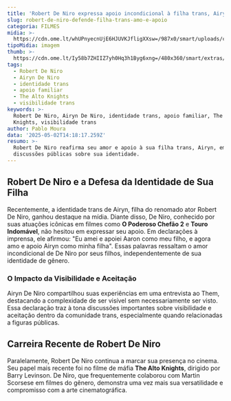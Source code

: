```yaml
---
title: 'Robert De Niro expressa apoio incondicional à filha trans, Airyn'
slug: robert-de-niro-defende-filha-trans-amo-e-apoio
categoria: FILMES
midia: >-
  https://cdn.ome.lt/whUPnyecnUjE6HJUVKJfligXXsw=/987x0/smart/uploads/conteudo/fotos/OMELETE_CAPA_-_2025-05-02T110827.845.png
tipoMidia: imagem
thumb: >-
  https://cdn.ome.lt/Iy58b7ZHIIZ7yh0Hq3h1Byg6xng=/480x360/smart/extras/conteudos/omelete_THUMB_-_2025-05-02T110755.052.png
tags:
  - Robert De Niro
  - Airyn De Niro
  - identidade trans
  - apoio familiar
  - The Alto Knights
  - visibilidade trans
keywords: >-
  Robert De Niro, Airyn De Niro, identidade trans, apoio familiar, The Alto
  Knights, visibilidade trans
author: Pablo Moura
data: '2025-05-02T14:18:17.259Z'
resumo: >-
  Robert De Niro reafirma seu amor e apoio à sua filha trans, Airyn, em meio a
  discussões públicas sobre sua identidade.
---
```


## Robert De Niro e a Defesa da Identidade de Sua Filha

Recentemente, a identidade trans de Airyn, filha do renomado ator Robert De Niro, ganhou destaque na mídia. Diante disso, De Niro, conhecido por suas atuações icônicas em filmes como **O Poderoso Chefão 2** e **Touro Indomável**, não hesitou em expressar seu apoio. Em declarações à imprensa, ele afirmou: "Eu amei e apoiei Aaron como meu filho, e agora amo e apoio Airyn como minha filha". Essas palavras ressaltam o amor incondicional de De Niro por seus filhos, independentemente de sua identidade de gênero.

### O Impacto da Visibilidade e Aceitação

Airyn De Niro compartilhou suas experiências em uma entrevista ao Them, destacando a complexidade de ser visível sem necessariamente ser visto. Essa declaração traz à tona discussões importantes sobre visibilidade e aceitação dentro da comunidade trans, especialmente quando relacionadas a figuras públicas.

## Carreira Recente de Robert De Niro

Paralelamente, Robert De Niro continua a marcar sua presença no cinema. Seu papel mais recente foi no filme de máfia **The Alto Knights**, dirigido por Barry Levinson. De Niro, que frequentemente colaborou com Martin Scorsese em filmes do gênero, demonstra uma vez mais sua versatilidade e compromisso com a arte cinematográfica.
